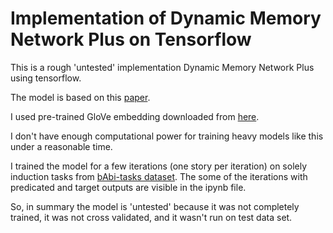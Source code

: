 # Implementation of Dynamic Memory Network Plus on Tensorflow

This is a rough 'untested' implementation Dynamic Memory Network Plus using tensorflow.

The model is based on this [paper](https://arxiv.org/abs/1603.01417). 

I used pre-trained GloVe embedding downloaded from [here](https://nlp.stanford.edu/projects/glove/).

I don't have enough computational power for training heavy models like this under a reasonable time.

I trained the model for a few iterations (one story per iteration) on solely induction tasks from [bAbi-tasks dataset](https://research.fb.com/downloads/babi/). The some of the iterations with predicated and target outputs are visible in
the ipynb file. 

So, in summary the model is 'untested' because it was not completely trained, it was not cross validated, and it wasn't
run on test data set. 





